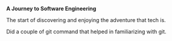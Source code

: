 **A Journey to Software Engineering**


The start of discovering and enjoying the adventure that tech is.

Did a couple of git command that helped in familiarizing with git.
